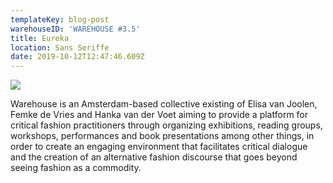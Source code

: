 ```yaml
---
templateKey: blog-post
warehouseID: 'WAREHOUSE #3.5'
title: Eureka
location: Sans Seriffe
date: 2019-10-12T12:47:46.609Z
---
```

![](/img/anarchy-cover_0.jpg)

Warehouse is an Amsterdam-based collective existing of Elisa van Joolen, Femke de Vries and Hanka van der Voet aiming to provide a platform for critical fashion practitioners through organizing exhibitions, reading groups, workshops, performances and book presentations among other things, in order to create an engaging environment that facilitates critical dialogue and the creation of an alternative fashion discourse that goes beyond seeing fashion as a commodity.
